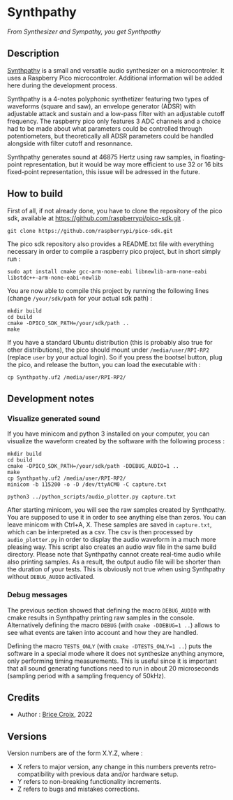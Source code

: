 # Synthpathy

*From Synthesizer and Sympathy, you get Synthpathy*

## Description

[Synthpathy](https://github.com/BriceCroix/Synthpathy.git) is a small and versatile audio synthesizer on a microcontroler. It uses a Raspberry Pico microcontroler. Additional information will be added here during the development process.

Synthpathy is a 4-notes polyphonic synthetizer featuring two types of waveforms (square and saw), an envelope generator (ADSR) with adjustable attack and sustain and a low-pass filter with an adjustable cutoff frequency. The raspberry pico only features 3 ADC channels and a choice had to be made about what parameters could be controlled through potentiometers, but theoretically all ADSR parameters could be handled alongside with filter cutoff and resonnance.

Synthpathy generates sound at 46875 Hertz using raw samples, in floating-point representation, but it would be way more efficient to use 32 or 16 bits fixed-point representation, this issue will be adressed in the future.


## How to build

First of all, if not already done, you have to clone the repository of the pico sdk, available at https://github.com/raspberrypi/pico-sdk.git .

```shell
git clone https://github.com/raspberrypi/pico-sdk.git
```

The pico sdk repository also provides a README.txt file with everything necessary in order to compile a raspberry pico project, but in short simply run :

```shell
sudo apt install cmake gcc-arm-none-eabi libnewlib-arm-none-eabi libstdc++-arm-none-eabi-newlib
```

You are now able to compile this project by running the following lines (change `/your/sdk/path` for your actual sdk path) :

```shell
mkdir build
cd build
cmake -DPICO_SDK_PATH=/your/sdk/path ..
make
```

If you have a standard Ubuntu distribution (this is probably also true for other distributions), the pico should mount under `/media/user/RPI-RP2` (replace `user` by your actual login).
So if you press the bootsel button, plug the pico, and release the button, you can load the executable with :

```shell
cp Synthpathy.uf2 /media/user/RPI-RP2/
```

## Development notes

### Visualize generated sound

If you have minicom and python 3 installed on your computer, you can visualize the waveform created by the software with the following process :

```shell
mkdir build
cd build
cmake -DPICO_SDK_PATH=/your/sdk/path -DDEBUG_AUDIO=1 ..
make
cp Synthpathy.uf2 /media/user/RPI-RP2/
minicom -b 115200 -o -D /dev/ttyACM0 -C capture.txt

python3 ../python_scripts/audio_plotter.py capture.txt
```

After starting minicom, you will see the raw samples created by Synthpathy. You are supposed to use it in order to see anything else than zeros.
You can leave minicom with Ctrl+A, X. These samples are saved in `capture.txt`, which can be interpreted as a csv.
The csv is then processed by `audio_plotter.py` in order to display the audio waveform in a much more pleasing way.
This script also creates an audio wav file in the same build directory. Please note that Synthpathy cannot create real-time audio while
also printing samples. As a result, the output audio file will be shorter than the duration of your tests. This is obviously not true when
using Synthpathy without `DEBUG_AUDIO` activated.

### Debug messages

The previous section showed that defining the macro `DEBUG_AUDIO` with cmake results in Synthpathy printing raw samples in the console.
Alternatively defining the macro `DEBUG` (with `cmake -DDEBUG=1 ..`) allows to see what events are taken into account and how they are handled.


Defining the macro `TESTS_ONLY` (with `cmake -DTESTS_ONLY=1 ..`) puts the software in a special mode where it does not synthesize anything anymore,
only performing timing measurements. This is useful since it is important that all sound generating functions need to run in about 20 microseconds
(sampling period with a sampling frequency of 50kHz).


## Credits

- Author : [Brice Croix](mailto:brice.croix@gmail.com), 2022


## Versions

Version numbers are of the form X.Y.Z, where :
- X refers to major version, any change in this numbers prevents retro-compatibility with previous data and/or hardware setup.
- Y refers to non-breaking functionality increments.
- Z refers to bugs and mistakes corrections.